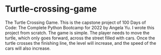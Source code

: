 # Turtle-crossing-game
The Turtle Crossing Game.
This is the capstone project of 100 Days of Code: The Complete Python Bootcamp for 2022 by Angela Yu.
I wrote this project from scratch.
The game is simple. The player needs to move the turtle, which only goes forward, across the street filled with cars.
Once the turtle crosses the finishing line, the level will increase, and the speed of the cars will also increase.
